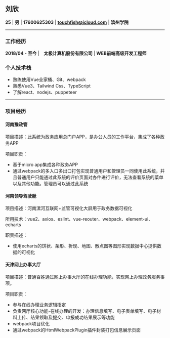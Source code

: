 ## 刘欣

**25**  |  **男**  | **17600625303**  |   **touchfish@icloud.com** |   **滨州学院**

-----------------------

### 工作经历

**2018/04 - 至今**  |　**太极计算机股份有限公司**  |  **WEB前端高级开发工程师**

### 个人技术栈

* 熟练使用Vue全家桶、Git、webpack
* 熟悉Vue3、Tailwind Css、TypeScript
* 了解react、nodejs、puppeteer

---------------------

### 项目经历

#### **河南豫政管**

项目描述：此系统为政务应用总门户APP，是办公人员的工作平台，集成了各种政务APP

项目职责：

- 基于micro app集成各种政务APP
- 通过webpack的多入口多出口打包实现普通用户和管理员一同使用此系统，并且普通用户只能通过此系统的评价页面对办件进行评价，无法查看系统的菜单以及其他功能。管理员可以通过此系统

#### **河南领导驾驶舱**

项目描述：河南漯河互联网+监管可视化大屏用于政务数据可视化

所用技术：vue2、axios、eslint、vue-reouter、webpack、element-ui、echarts

职责描述：

-  使用echarts的饼状、条形、折现、地图、散点图等图形实现数据中心提供数据的可视化

#### **天津网上办事大厅**

项目描述：普通百姓通过网上办事大厅的在线办理功能，实现网上办理政务服务事项。

项目职责：

- 参与在线办理业务逻辑指定
- 负责网厅核心功能-在线办理的开发：办理信息填写、电子表单填写、电子材料上传、结果领取及提交、申报成功结果展示等功能
-  webpack项目优化
-  通过webpack的HtmlWebpackPlugin插件封装打包信息展示页面
